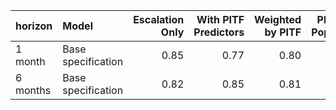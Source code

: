 |horizon  |Model              | Escalation Only| With PITF Predictors| Weighted by PITF| PITF Split Population| PITF Only|
|:--------|:------------------|---------------:|--------------------:|----------------:|---------------------:|---------:|
|1 month  |Base specification |            0.85|                 0.77|             0.80|                  0.76|      0.76|
|6 months |Base specification |            0.82|                 0.85|             0.81|                  0.73|      0.75|
